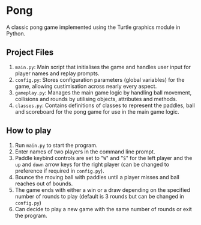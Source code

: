 # Pong

A classic pong game implemented using the Turtle graphics module in Python.

## Project Files
1. `main.py`: Main script that initialises the game and handles user input for player names and replay prompts.
2. `config.py`: Stores configuration parameters (global variables) for the game, allowing custimisation across nearly every aspect.
3. `gameplay.py`: Manages the main game logic by handling ball movement, collisions and rounds by utilising objects, attributes and methods.
4. `classes.py`: Contains definitions of classes to represent the paddles, ball and scoreboard for the pong game for use in the main game logic.

## How to play
1. Run `main.py` to start the program.
2. Enter names of two players in the command line prompt.
3. Paddle keybind controls are set to "`W`" and "`S`" for the left player and the `up` and `down` arrow keys for the right player (can be changed to preference if required in `config.py`).
4. Bounce the moving ball with paddles until a player misses and ball reaches out of bounds.
5. The game ends with either a win or a draw depending on the specified number of rounds to play (default is 3 rounds but can be changed in `config.py`)
6. Can decide to play a new game with the same number of rounds or exit the program.


